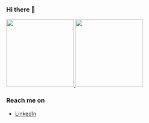 ### Hi there 👋

<p align="left">
<a href="https://github.com/firasyanl">
  <img height="180em" src="https://github-readme-stats-eight-theta.vercel.app/api?username=firasynl&show_icons=true&theme=radical&include_all_commits=true&count_private=true"/>
  <img height="180em" src="https://github-readme-stats-eight-theta.vercel.app/api/top-langs/?username=firasynl&layout=compact&theme=radical"/>
</a>
</p>

### Reach me on
- <a href="https://linkedin.com/in/firasyana/">LinkedIn</a>

<!--
**firasynl/firasynl** is a ✨ _special_ ✨ repository because its `README.md` (this file) appears on your GitHub profile.

Here are some ideas to get you started:

- 🔭 I’m currently working on ...
- 🌱 I’m currently learning ...
- 👯 I’m looking to collaborate on ...
- 🤔 I’m looking for help with ...
- 💬 Ask me about ...
- 📫 How to reach me: ...
- 😄 Pronouns: ...
- ⚡ Fun fact: ...
-->
